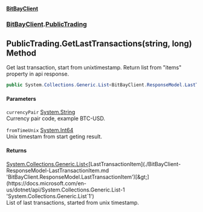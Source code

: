 #### [BitBayClient](./index.md 'index')
### [BitBayClient](./BitBayClient.md 'BitBayClient').[PublicTrading](./BitBayClient-PublicTrading.md 'BitBayClient.PublicTrading')
## PublicTrading.GetLastTransactions(string, long) Method
Get last transaction, start from unixtimestamp. Return list from "items" property in api response.  
```csharp
public System.Collections.Generic.List<BitBayClient.ResponseModel.LastTransactionItem> GetLastTransactions(string currencyPair, long fromTimeUnix);
```
#### Parameters
<a name='BitBayClient-PublicTrading-GetLastTransactions(string_long)-currencyPair'></a>
`currencyPair` [System.String](https://docs.microsoft.com/en-us/dotnet/api/System.String 'System.String')  
Currency pair code, example BTC-USD.  
  
<a name='BitBayClient-PublicTrading-GetLastTransactions(string_long)-fromTimeUnix'></a>
`fromTimeUnix` [System.Int64](https://docs.microsoft.com/en-us/dotnet/api/System.Int64 'System.Int64')  
Unix timestam from start geting result.  
  
#### Returns
[System.Collections.Generic.List&lt;](https://docs.microsoft.com/en-us/dotnet/api/System.Collections.Generic.List-1 'System.Collections.Generic.List`1')[LastTransactionItem](./BitBayClient-ResponseModel-LastTransactionItem.md 'BitBayClient.ResponseModel.LastTransactionItem')[&gt;](https://docs.microsoft.com/en-us/dotnet/api/System.Collections.Generic.List-1 'System.Collections.Generic.List`1')  
List of last transactions, started from unix timestamp.  
